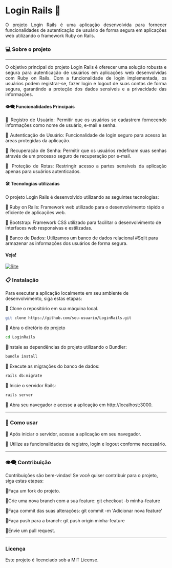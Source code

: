 # Login Rails 🔐

<div align="justify">
O projeto Login Rails é uma aplicação desenvolvida para fornecer funcionalidades de autenticação de usuário de forma segura em aplicações web utilizando o framework Ruby on Rails.

</div>

### 💻  Sobre o projeto
---
<div align="justify">
O objetivo principal do projeto Login Rails é oferecer uma solução robusta e segura para autenticação de usuários em aplicações web desenvolvidas com Ruby on Rails. Com a funcionalidade de login implementada, os usuários podem registrar-se, fazer login e logout de suas contas de forma segura, garantindo a proteção dos dados sensíveis e a privacidade das informações.




#### 👁️‍🗨️ Funcionalidades Principais

🔹 Registro de Usuário: Permitir que os usuários se cadastrem fornecendo informações como nome de usuário, e-mail e senha.

🔹 Autenticação de Usuário: Funcionalidade de login seguro para acesso às áreas protegidas da aplicação.

🔹 Recuperação de Senha: Permitir que os usuários redefinam suas senhas através de um processo seguro de recuperação por e-mail.

🔹 Proteção de Rotas: Restringir acesso a partes sensíveis da aplicação apenas para usuários autenticados.


</div>

####  🛠 Tecnologias utilizadas
  O projeto Login Rails é desenvolvido utilizando as seguintes tecnologias:
  
  🔹 Ruby on Rails: Framework web utilizado para o desenvolvimento rápido e eficiente de aplicações web.
  
  🔹 Bootstrap: Framework CSS utilizado para facilitar o desenvolvimento de interfaces web responsivas e estilizadas.
  
  🔹 Banco de Dados: Utilizamos um banco de dados relacional #Sqlit para armazenar as informações dos usuários de forma segura.


#### Veja!


<a href="https://loginrails.fly.dev/">
    <img src="https://img.shields.io/badge/ACESSO AO%20PROJETO!-darkgreen" alt="Site">
</a>



 ### 📋 Instalação
 Para executar a aplicação localmente em seu ambiente de desenvolvimento, siga estas etapas:

 🔹 Clone o repositório em sua máquina local.

  ```bash
git clone https://github.com/seu-usuario/LoginRails.git
```
 🔹 Abra o diretório do projeto

  ```bash
cd LoginRails
```
 🔹Instale as dependências do projeto utilizando o Bundler:

  ```bash
bundle install
```
 🔹 Execute as migrações do banco de dados:

  ```bash
rails db:migrate
```

 🔹 Inicie o servidor Rails:

  ```bash
rails server
```

 🔹 Abra seu navegador e acesse a aplicação em http://localhost:3000.


---
 ### 🚀 Como usar

🔹 Após iniciar o servidor, acesse a aplicação em seu navegador.

🔹 Utilize as funcionalidades de registro, login e logout conforme necessário.

<p>

  ---
  
### 👁️‍🗨️ Contribuição

Contribuições são bem-vindas! Se você quiser contribuir para o projeto, siga estas etapas:

🔹Faça um fork do projeto.

🔹Crie uma nova branch com a sua feature: git checkout -b minha-feature

🔹Faça commit das suas alterações: git commit -m 'Adicionar nova feature'

🔹Faça push para a branch: git push origin minha-feature

🔹Envie um pull request.

---
### Licença
Este projeto é licenciado sob a MIT License.
